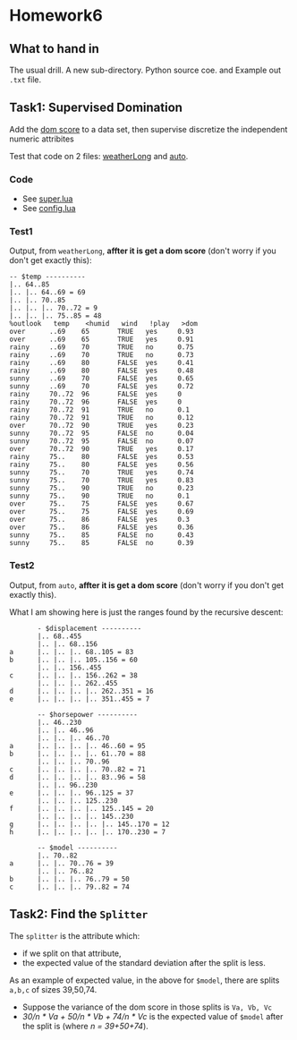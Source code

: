# Homework6

## What to hand in

The usual drill. A new sub-directory. Python source coe. and Example out `.txt` file.

## Task1:  Supervised Domination

Add the [dom score](http://menzies.us/lean/dom.html) to a data set, then
supervise discretize the independent numeric attribites

Test that code on 2 files: 
[weatherLong](https://raw.githubusercontent.com/timm/lean/master/data/weatherLong.csv)
and 
[auto](https://raw.githubusercontent.com/timm/lean/master/data/auto.csv).

### Code

- See [super.lua](http://menzies.us/lean/super.html)
- See [config.lua](http://menzies.us/lean/config.html)

### Test1

Output, from `weatherLong`, **affter it is get a dom score** (don't worry 
if you don't get exactly this):

```
-- $temp ----------
|.. 64..85
|.. |.. 64..69 = 69
|.. |.. 70..85
|.. |.. |.. 70..72 = 9
|.. |.. |.. 75..85 = 48
%outlook   temp    <humid   wind   !play   >dom
over      ..69    65       TRUE   yes     0.93
over      ..69    65       TRUE   yes     0.91
rainy     ..69    70       TRUE   no      0.75
rainy     ..69    70       TRUE   no      0.73
rainy     ..69    80       FALSE  yes     0.41
rainy     ..69    80       FALSE  yes     0.48
sunny     ..69    70       FALSE  yes     0.65
sunny     ..69    70       FALSE  yes     0.72
rainy     70..72  96       FALSE  yes     0
rainy     70..72  96       FALSE  yes     0
rainy     70..72  91       TRUE   no      0.1
rainy     70..72  91       TRUE   no      0.12
over      70..72  90       TRUE   yes     0.23
sunny     70..72  95       FALSE  no      0.04
sunny     70..72  95       FALSE  no      0.07
over      70..72  90       TRUE   yes     0.17
rainy     75..    80       FALSE  yes     0.53
rainy     75..    80       FALSE  yes     0.56
sunny     75..    70       TRUE   yes     0.74
sunny     75..    70       TRUE   yes     0.83
sunny     75..    90       TRUE   no      0.23
sunny     75..    90       TRUE   no      0.1
over      75..    75       FALSE  yes     0.67
over      75..    75       FALSE  yes     0.69
over      75..    86       FALSE  yes     0.3
over      75..    86       FALSE  yes     0.36
sunny     75..    85       FALSE  no      0.43
sunny     75..    85       FALSE  no      0.39
```
### Test2

Output, from `auto`, **affter it is get a dom score** (don't worry 
if you don't get exactly this).

What I am showing here is just the ranges found by the recursive descent:


```
       - $displacement ----------
       |.. 68..455
       |.. |.. 68..156
a      |.. |.. |.. 68..105 = 83
b      |.. |.. |.. 105..156 = 60
       |.. |.. 156..455
c      |.. |.. |.. 156..262 = 38
       |.. |.. |.. 262..455
d      |.. |.. |.. |.. 262..351 = 16
e      |.. |.. |.. |.. 351..455 = 7
       
       -- $horsepower ----------
       |.. 46..230
       |.. |.. 46..96
       |.. |.. |.. 46..70
a      |.. |.. |.. |.. 46..60 = 95
b      |.. |.. |.. |.. 61..70 = 88
       |.. |.. |.. 70..96
c      |.. |.. |.. |.. 70..82 = 71
d      |.. |.. |.. |.. 83..96 = 58
       |.. |.. 96..230
e      |.. |.. |.. 96..125 = 37
       |.. |.. |.. 125..230
f      |.. |.. |.. |.. 125..145 = 20
       |.. |.. |.. |.. 145..230
g      |.. |.. |.. |.. |.. 145..170 = 12
h      |.. |.. |.. |.. |.. 170..230 = 7
       
       -- $model ----------
       |.. 70..82
a      |.. |.. 70..76 = 39
       |.. |.. 76..82
b      |.. |.. |.. 76..79 = 50
c      |.. |.. |.. 79..82 = 74
```


## Task2: Find the `Splitter`

The `splitter` is the attribute which:

- if we split on that attribute, 
- the expected value of the standard deviation after the split is less.

As an example of expected value,
in the above for `$model`, there are splits `a,b,c` of sizes 39,50,74.

- Suppose the variance of the dom score in those splits is `Va, Vb, Vc`
- _30/n \* Va +  50/n \* Vb + 74/n \* Vc_ is the expected value of `$model` after the split is
(where _n = 39+50+74_).
